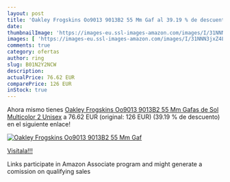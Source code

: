 ```yaml
---
layout: post
title: 'Oakley Frogskins Oo9013 9013B2 55 Mm Gaf al 39.19 % de descuento'
date: 
thumbnailImage: 'https://images-eu.ssl-images-amazon.com/images/I/31NNN3jxZ4L._SL200_.jpg'
images: [ 'https://images-eu.ssl-images-amazon.com/images/I/31NNN3jxZ4L._SL200_.jpg' ]
comments: true
category: ofertas
author: ring
slug: B01N2Y2NCW
description:
actualPrice: 76.62 EUR
comparePrice: 126 EUR
inStock: true
---
```


Ahora mismo tienes [Oakley Frogskins Oo9013 9013B2 55 Mm Gafas de Sol  Multicolor  2 Unisex](https://www.amazon.es/dp/B01N2Y2NCW/?tag=tolees-21) a 76.62 EUR (original: 126 EUR) (39.19 %  de descuento) en el siguiente enlace!

[![Oakley Frogskins Oo9013 9013B2 55 Mm Gaf](https://images-eu.ssl-images-amazon.com/images/I/31NNN3jxZ4L._SL200_.jpg)](https://www.amazon.es/dp/B01N2Y2NCW/?tag=tolees-21)

[Visítala!!!](https://www.amazon.es/dp/B01N2Y2NCW/?tag=tolees-21)

Links participate in Amazon Associate program and might generate a comission on qualifying sales
